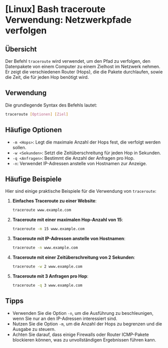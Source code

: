 # [Linux] Bash traceroute Verwendung: Netzwerkpfade verfolgen

## Übersicht
Der Befehl `traceroute` wird verwendet, um den Pfad zu verfolgen, den Datenpakete von einem Computer zu einem Zielhost im Netzwerk nehmen. Er zeigt die verschiedenen Router (Hops), die die Pakete durchlaufen, sowie die Zeit, die für jeden Hop benötigt wird.

## Verwendung
Die grundlegende Syntax des Befehls lautet:

```bash
traceroute [Optionen] [Ziel]
```

## Häufige Optionen
- `-m <Hops>`: Legt die maximale Anzahl der Hops fest, die verfolgt werden sollen.
- `-w <Sekunden>`: Setzt die Zeitüberschreitung für jeden Hop in Sekunden.
- `-q <Anfragen>`: Bestimmt die Anzahl der Anfragen pro Hop.
- `-n`: Verwendet IP-Adressen anstelle von Hostnamen zur Anzeige.

## Häufige Beispiele
Hier sind einige praktische Beispiele für die Verwendung von `traceroute`:

1. **Einfaches Traceroute zu einer Website**:
   ```bash
   traceroute www.example.com
   ```

2. **Traceroute mit einer maximalen Hop-Anzahl von 15**:
   ```bash
   traceroute -m 15 www.example.com
   ```

3. **Traceroute mit IP-Adressen anstelle von Hostnamen**:
   ```bash
   traceroute -n www.example.com
   ```

4. **Traceroute mit einer Zeitüberschreitung von 2 Sekunden**:
   ```bash
   traceroute -w 2 www.example.com
   ```

5. **Traceroute mit 3 Anfragen pro Hop**:
   ```bash
   traceroute -q 3 www.example.com
   ```

## Tipps
- Verwenden Sie die Option `-n`, um die Ausführung zu beschleunigen, wenn Sie nur an den IP-Adressen interessiert sind.
- Nutzen Sie die Option `-m`, um die Anzahl der Hops zu begrenzen und die Ausgabe zu steuern.
- Achten Sie darauf, dass einige Firewalls oder Router ICMP-Pakete blockieren können, was zu unvollständigen Ergebnissen führen kann.
